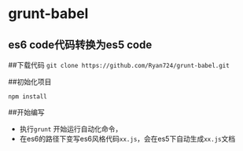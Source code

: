 # grunt-babel
es6 code代码转换为es5 code
-------------------------------------------------------
##下载代码
`git clone https://github.com/Ryan724/grunt-babel.git`

##初始化项目

`npm install`

##开始编写
- 执行`grunt` 开始运行自动化命令，
- 在es6的路径下变写es6风格代码`xx.js`，会在es5下自动生成`xx.js`文档
